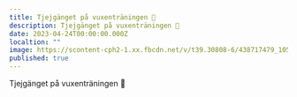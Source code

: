 ```yaml
---
title: Tjejgänget på vuxenträningen 🥰
description: Tjejgänget på vuxenträningen 🥰
date: 2023-04-24T00:00:00.000Z
localtion: ""
image: https://scontent-cph2-1.xx.fbcdn.net/v/t39.30808-6/438717479_1057700712373703_5780455516293756322_n.jpg?stp=cp6_dst-jpg&_nc_cat=106&ccb=1-7&_nc_sid=5f2048&_nc_ohc=1v6-rXfABOAQ7kNvgGRSmeb&_nc_ht=scontent-cph2-1.xx&oh=00_AfDMPlILzyrIc2noPUOAHVdoCaT0mqkF5rxJ7L20CjBvAQ&oe=663334D8
published: true
---
```

Tjejgänget på vuxenträningen 🥰
